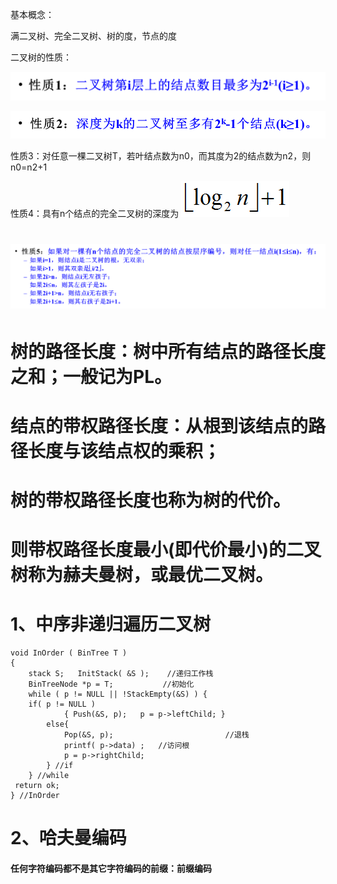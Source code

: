 基本概念：

满二叉树、完全二叉树、树的度，节点的度

二叉树的性质：

![](/assets/import7.png)

![](/assets/import8.png)

性质3：对任意一棵二叉树T，若叶结点数为n0，而其度为2的结点数为n2，则n0=n2+1

性质4：具有n个结点的完全二叉树的深度为 ![](/assets/import5.png)

# ![](/assets/import6.png)

# 树的路径长度：树中所有结点的路径长度之和；一般记为PL。

# 结点的带权路径长度：从根到该结点的路径长度与该结点权的乘积；

# 树的带权路径长度也称为树的代价。

# 则带权路径长度最小\(即代价最小\)的二叉树称为赫夫曼树，或最优二叉树。

# 1、中序非递归遍历二叉树

```
void InOrder ( BinTree T ) 
{
    stack S;   InitStack( &S );    //递归工作栈
    BinTreeNode *p = T;           //初始化
    while ( p != NULL || !StackEmpty(&S) ) {
    if( p != NULL ) 
            { Push(&S, p);   p = p->leftChild; }
        else{         
            Pop(&S, p);                         //退栈
            printf( p->data) ;   //访问根
            p = p->rightChild;               
        } //if
    } //while
 return ok;
} //InOrder
```

# 2、哈夫曼编码

#### 任何字符编码都不是其它字符编码的前缀：前缀编码





